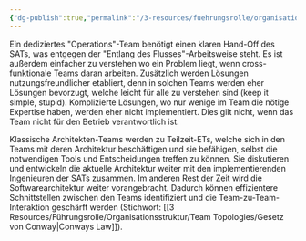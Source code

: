 ```yaml
---
{"dg-publish":true,"permalink":"/3-resources/fuehrungsrolle/organisationsstruktur/team-topologies/vermeide-teamsilos/","created":"2024-06-23T19:53:53.548+02:00","updated":"2024-04-29T07:29:31.929+02:00"}
---
```



Ein dediziertes "Operations"-Team benötigt einen klaren Hand-Off des SATs, was entgegen der "Entlang des Flusses"-Arbeitsweise steht. Es ist außerdem einfacher zu verstehen wo ein Problem liegt, wenn cross-funktionale Teams daran arbeiten. Zusätzlich werden Lösungen nutzungsfreundlicher etabliert, denn in solchen Teams werden eher Lösungen bevorzugt, welche leicht für alle zu verstehen sind (keep it simple, stupid). Komplizierte Lösungen, wo nur wenige im Team die nötige Expertise haben, werden eher nicht implementiert. Dies gilt nicht, wenn das Team nicht für den Betrieb verantwortlich ist.

Klassische Architekten-Teams werden zu Teilzeit-ETs, welche sich in den Teams mit deren Architektur beschäftigen und sie befähigen, selbst die notwendigen Tools und Entscheidungen treffen zu können. Sie diskutieren und entwickeln die aktuelle Architektur weiter mit den implementierenden Ingenieuren der SATs zusammen.
Im anderen Rest der Zeit wird die Softwarearchitektur weiter vorangebracht. Dadurch können effizientere Schnittstellen zwischen den Teams identifiziert und die Team-zu-Team-Interaktion geschärft werden (Stichwort: [[3 Resources/Führungsrolle/Organisationsstruktur/Team Topologies/Gesetz von Conway\|Conways Law]]).
